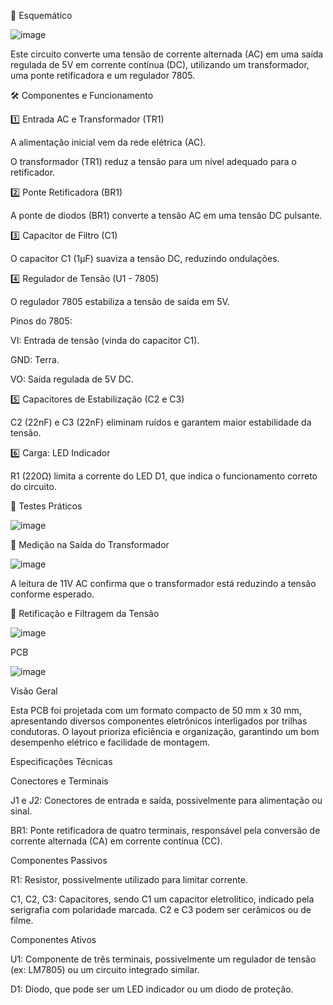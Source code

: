 

📜 Esquemático

![image](https://github.com/user-attachments/assets/611c4006-0028-473c-ac47-334ff36793c2)


Este circuito converte uma tensão de corrente alternada (AC) em uma saída regulada de 5V em corrente contínua (DC), utilizando um transformador, uma ponte retificadora e um regulador 7805.

🛠 Componentes e Funcionamento

1️⃣ Entrada AC e Transformador (TR1)

A alimentação inicial vem da rede elétrica (AC).

O transformador (TR1) reduz a tensão para um nível adequado para o retificador.

2️⃣ Ponte Retificadora (BR1)

A ponte de diodos (BR1) converte a tensão AC em uma tensão DC pulsante.

3️⃣ Capacitor de Filtro (C1)

O capacitor C1 (1µF) suaviza a tensão DC, reduzindo ondulações.

4️⃣ Regulador de Tensão (U1 - 7805)

O regulador 7805 estabiliza a tensão de saída em 5V.

Pinos do 7805:

VI: Entrada de tensão (vinda do capacitor C1).

GND: Terra.

VO: Saída regulada de 5V DC.

5️⃣ Capacitores de Estabilização (C2 e C3)

C2 (22nF) e C3 (22nF) eliminam ruídos e garantem maior estabilidade da tensão.

6️⃣ Carga: LED Indicador

R1 (220Ω) limita a corrente do LED D1, que indica o funcionamento correto do circuito.

🔬 Testes Práticos

![image](https://github.com/user-attachments/assets/b1164b0c-e1d9-438a-9fc1-7a5ad1baa560)


📌 Medição na Saída do Transformador

![image](https://github.com/user-attachments/assets/1dfd02e0-064f-4cff-89c3-a515198d7736)



A leitura de 11V AC confirma que o transformador está reduzindo a tensão conforme esperado.

📌 Retificação e Filtragem da Tensão


![image](https://github.com/user-attachments/assets/b0753b24-face-4dd0-a76b-d93b88ee0dc7)

PCB

![image](https://github.com/user-attachments/assets/e1078dfa-c6a1-4558-b0c1-07442ae583c6)

Visão Geral

Esta PCB foi projetada com um formato compacto de 50 mm x 30 mm, apresentando diversos componentes eletrônicos interligados por trilhas condutoras. O layout prioriza eficiência e organização, garantindo um bom desempenho elétrico e facilidade de montagem.

Especificações Técnicas

Conectores e Terminais

J1 e J2: Conectores de entrada e saída, possivelmente para alimentação ou sinal.

BR1: Ponte retificadora de quatro terminais, responsável pela conversão de corrente alternada (CA) em corrente contínua (CC).

Componentes Passivos

R1: Resistor, possivelmente utilizado para limitar corrente.

C1, C2, C3: Capacitores, sendo C1 um capacitor eletrolítico, indicado pela serigrafia com polaridade marcada. C2 e C3 podem ser cerâmicos ou de filme.

Componentes Ativos

U1: Componente de três terminais, possivelmente um regulador de tensão (ex: LM7805) ou um circuito integrado similar.

D1: Diodo, que pode ser um LED indicador ou um diodo de proteção.



